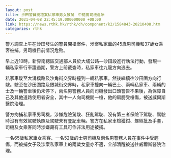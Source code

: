 ```yaml
---
layout: post
title: 沙田警員開槍案私家車男女被捕　中槍男司機危殆
date: 2021-04-08 22:45:19.000000000 +08:00
link: https://news.rthk.hk/rthk/ch/component/k2/1584843-20210408.htm
categories: rthk
---
```


警方調查上午在沙田發生的警員開槍案件，涉案私家車的45歲男司機和37歲女乘客被捕。男司機目前情況危殆。

早上近10時，新界南總區交通部人員於大埔公路—沙田段進行執法行動，發現一輛私家車行車證過期，警方上前截查時，私家車往九龍方向逃去。

私家車駛至大涌橋路及沙角街交界時撞到一輛私家車，然後繼續往沙田圍方向行駛。駛至在沙田圍路及銀城街交界時，私家車撞向一輛巴士、兩輛私家車、兩輛的士及一輛警車後仍未停下，兩名男警務人員向司機發出口頭警告不果後，為保障自己及其他道路使用者安全，其中一人向司機開一槍，他的肩膀受槍傷，被送威爾斯醫院治理。

警方拘捕私家車男司機，涉嫌危險駕駛、狂亂駕駛、沒有第三者保險下駕駛、駕駛時沒有有效駕駛執照及駕駛未有登記車輛。警方在私家車檢獲鉗、螺絲批及手套，司機及女乘客同時涉嫌藏有工具可作非法用途被捕。

一名65歲私家車女乘客、一名52歲的士男司機及兩名男警務人員在事件中受輕傷，而被捕女子及涉案私家車上的兩歲女童亦不適，全部清醒被送往威爾斯醫院治理。
